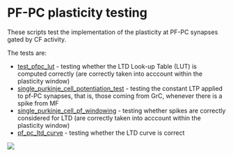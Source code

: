 # PF-PC plasticity testing

These scripts test the implementation of the plasticity at PF-PC synapses gated by CF activity.

The tests are:
  - [test_pfpc_lut](test_pfpc_lut.py) - testing whether the LTD Look-up Table (LUT) is computed correctly
  (are correctly taken into acccount within the plasticity window)
  - [single_purkinje_cell_potentiation_test](single_purkinje_cell_potentiation_test.py) - testing the constant LTP applied to pf-PC synapses, that is, 
  those coming from GrC, whenever 
  there is a spike from MF
  - [single_purkinje_cell_pf_windowing](single_purkinje_cell_pf_windowing.py) - testing whether spikes are correctly considered for LTD 
  (are correctly taken into acccount within the plasticity window)
  - [pf_pc_ltd_curve](pf_pc_ltd_curve.py) - testing whether the LTD curve is correct

![](figures/pf_pc_ltd_curve.png)